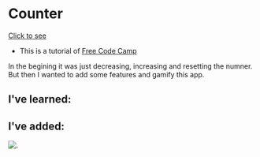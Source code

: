 # Counter

[Click to see]()

- This is a tutorial of [Free Code Camp](https://www.youtube.com/watch?v=3PHXvlpOkf4&list=WL&index=21&t=21s)

In the begining it was just decreasing, increasing and resetting the numner. But then I wanted to add some features and gamify this app.

## I've learned:


## I've added:


![.]()

